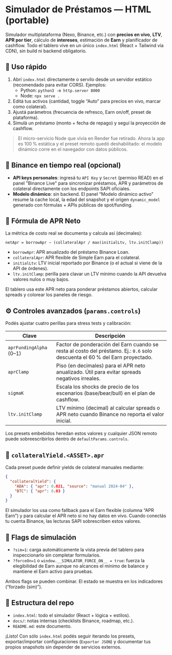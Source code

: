 # Simulador de Préstamos — HTML (portable)

Simulador multiplataforma (Nexo, Binance, etc.) con **precios en vivo**, **LTV**, **APR por tier**, cálculo de **intereses**, estimación de **Earn** y planificador de cashflow. Todo el tablero vive en un único `index.html` (React + Tailwind vía CDN), sin build ni backend obligatorio.

## 🚀 Uso rápido
1. Abrí `index.html` directamente o servilo desde un servidor estático (recomendado para evitar CORS). Ejemplos:
   - Python: `python3 -m http.server 8000`
   - Node: `npx serve .`
2. Editá tus activos (cantidad, toggle “Auto” para precios en vivo, marcar como colateral).
3. Ajustá parámetros (frecuencia de refresco, Earn on/off, preset de plataforma).
4. Simulá un préstamo (monto + fecha de repago) y seguí la proyección de cashflow.

> El micro-servicio Node que vivía en Render fue retirado. Ahora la app es 100 % estática y el preset remoto quedó deshabilitado: el modelo dinámico corre en el navegador con datos públicos.

## 🔄 Binance en tiempo real (opcional)
- **API keys personales**: ingresá tu `API Key` y `Secret` (permiso READ) en el panel "Binance Live" para sincronizar préstamos, APR y parámetros de colateral directamente con los endpoints SAPI oficiales.
- **Modelo dinámico**: sin backend. El panel “Modelo dinámico activo” resume la cache local, la edad del snapshot y el origen `dynamic_model` generado con fórmulas + APIs públicas de spot/funding.

## 📐 Fórmula de APR Neto
La métrica de costo real se documenta y calcula así (decimales):

```
netApr = borrowApr − (collateralApr / max(initialLtv, ltv.initClamp))
```

- `borrowApr`: APR anualizado del préstamo Binance Loan.
- `collateralApr`: APR flexible de Simple Earn para el colateral.
- `initialLtv`: LTV inicial reportado por Binance (o el actual si viene de la API de órdenes).
- `ltv.initClamp`: perilla para clavar un LTV mínimo cuando la API devuelva valores nulos o muy bajos.

El tablero usa este APR neto para ponderar préstamos abiertos, calcular spreads y colorear los paneles de riesgo.

## ⚙️ Controles avanzados (`params.controls`)
Podés ajustar cuatro perillas para stress tests y calibración:

| Clave | Descripción |
| --- | --- |
| `aprFundingAlpha` (0–1) | Factor de ponderación del Earn cuando se resta al costo del préstamo. Ej.: `0.6` solo descuenta el 60 % del Earn proyectado. |
| `aprClamp` | Piso (en decimales) para el APR neto anualizado. Útil para evitar spreads negativos irreales. |
| `sigmaK` | Escala los shocks de precio de los escenarios (base/bear/bull) en el plan de cashflow. |
| `ltv.initClamp` | LTV mínimo (decimal) al calcular spreads o APR neto cuando Binance no reporta el valor inicial. |

Los presets embebidos heredan estos valores y cualquier JSON remoto puede sobreescribirlos dentro de `defaultParams.controls`.

## 🧾 `collateralYield.<ASSET>.apr`
Cada preset puede definir yields de colateral manuales mediante:

```json
{
  "collateralYield": {
    "ADA": { "apr": 0.021, "source": "manual 2024-04" },
    "BTC": { "apr": 0.03 }
  }
}
```

El simulador los usa como fallback para el Earn flexible (columna “APR Earn”) y para calcular el APR neto si no hay datos en vivo. Cuando conectás tu cuenta Binance, las lecturas SAPI sobrescriben estos valores.

## 🏁 Flags de simulación
- `?sim=1`: carga automáticamente la vista previa del tablero para inspeccionarlo sin completar formularios.
- `?forceOn=1` o `window.__SIMULATOR_FORCE_ON__ = true`: fuerza la elegibilidad de Earn aunque no alcances el mínimo de balance y mantiene el Earn activo para pruebas.

Ambos flags se pueden combinar. El estado se muestra en los indicadores (“forzado (sim)”).

## 📂 Estructura del repo
- `index.html`: todo el simulador (React + lógica + estilos).
- `docs/`: notas internas (checklists Binance, roadmap, etc.).
- `README.md`: este documento.

¡Listo! Con sólo `index.html` podés seguir iterando los presets, exportar/importar configuraciones (`Exportar JSON`) y documentar tus propios snapshots sin depender de servicios externos.
